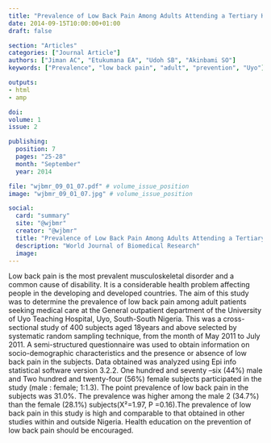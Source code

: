 ```yaml
---
title: "Prevalence of Low Back Pain Among Adults Attending a Tertiary Hospital in South South Nigeria"
date: 2014-09-15T10:00:00+01:00
draft: false

section: "Articles"
categories: ["Journal Article"]
authors: ["Jiman AC", "Etukumana EA", "Udoh SB", "Akinbami SO"]
keywords: ["Prevalence", "low back pain", "adult", "prevention", "Uyo"]

outputs: 
- html
- amp

doi:
volume: 1
issue: 2

publishing:
  position: 7
  pages: "25-28"
  month: "September"
  year: 2014

file: "wjbmr_09_01_07.pdf" # volume_issue_position
image: "wjbmr_09_01_07.jpg" # volume_issue_position

social:
  card: "summary"
  site: "@wjbmr"
  creator: "@wjbmr"
  title: "Prevalence of Low Back Pain Among Adults Attending a Tertiary Hospital in South South Nigeria"
  description: "World Journal of Biomedical Research"
  image:
---
```

Low back pain is the most prevalent musculoskeletal disorder and a common cause of disability. It is a considerable health problem affecting people in the developing and developed countries. The aim of this study was to determine the prevalence of low back pain among adult patients seeking medical care at the General outpatient department of the University of Uyo Teaching Hospital, Uyo, South-South Nigeria. This was a cross-sectional study of 400 subjects aged 18years and above selected by systematic random sampling technique, from the month of May 2011 to July 2011. A semi-structured questionnaire was used to obtain information on socio-demographic characteristics and the presence or absence of low back pain in the subjects. Data obtained was analyzed using Epi info statistical software version 3.2.2. One hundred and seventy –six (44%) male and Two hundred and twenty-four (56%) female subjects participated in the study (male : female; 1:1.3). The point prevalence of low back pain in the subjects was 31.0%. The prevalence was higher among the male 2 (34.7%) than the female (28.1%) subjects(X²=1.97, P =0.16).The prevalence of low back pain in this study is high and comparable to that obtained in other studies within and outside Nigeria. Health education on the prevention of low back pain should be encouraged. 